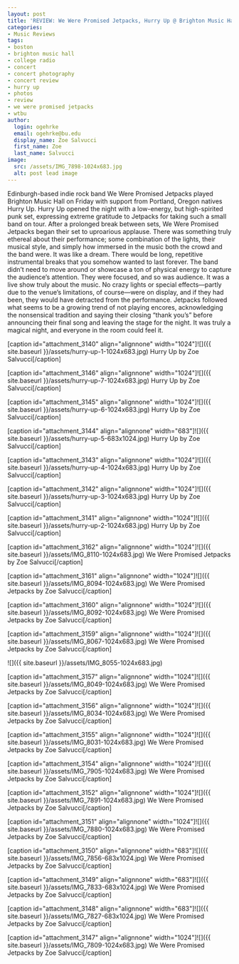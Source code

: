 ```yaml
---
layout: post
title: 'REVIEW: We Were Promised Jetpacks, Hurry Up @ Brighton Music Hall 11/02'
categories:
- Music Reviews
tags:
- boston
- brighton music hall
- college radio
- concert
- concert photography
- concert review
- hurry up
- photos
- review
- we were promised jetpacks
- wtbu
author:
  login: ogehrke
  email: ogehrke@bu.edu
  display_name: Zoe Salvucci
  first_name: Zoe
  last_name: Salvucci
image:
  src: /assets/IMG_7898-1024x683.jpg
  alt: post lead image
---
```

Edinburgh-based indie rock band We Were Promised Jetpacks played Brighton Music Hall on Friday with support from Portland, Oregon natives Hurry Up. Hurry Up opened the night with a low-energy, but high-spirited punk set, expressing extreme gratitude to Jetpacks for taking such a small band on tour. After a prolonged break between sets, We Were Promised Jetpacks began their set to uproarious applause. There was something truly ethereal about their performance; some combination of the lights, their musical style, and simply how immersed in the music both the crowd and the band were. It was like a dream. There would be long, repetitive instrumental breaks that you somehow wanted to last forever. The band didn’t need to move around or showcase a ton of physical energy to capture the audience’s attention. They were focused, and so was audience. It was a live show truly about the music. No crazy lights or special effects—partly due to the venue’s limitations, of course—were on display, and if they had been, they would have detracted from the performance. Jetpacks followed what seems to be a growing trend of not playing encores, acknowledging the nonsensical tradition and saying their closing “thank you’s” before announcing their final song and leaving the stage for the night. It was truly a magical night, and everyone in the room could feel it.

\[caption id="attachment\_3140" align="alignnone" width="1024"\]![]({{ site.baseurl }}/assets/hurry-up-1-1024x683.jpg) Hurry Up by Zoe Salvucci\[/caption\]

\[caption id="attachment\_3146" align="alignnone" width="1024"\]![]({{ site.baseurl }}/assets/hurry-up-7-1024x683.jpg) Hurry Up by Zoe Salvucci\[/caption\]

\[caption id="attachment\_3145" align="alignnone" width="1024"\]![]({{ site.baseurl }}/assets/hurry-up-6-1024x683.jpg) Hurry Up by Zoe Salvucci\[/caption\]

\[caption id="attachment\_3144" align="alignnone" width="683"\]![]({{ site.baseurl }}/assets/hurry-up-5-683x1024.jpg) Hurry Up by Zoe Salvucci\[/caption\]

\[caption id="attachment\_3143" align="alignnone" width="1024"\]![]({{ site.baseurl }}/assets/hurry-up-4-1024x683.jpg) Hurry Up by Zoe Salvucci\[/caption\]

\[caption id="attachment\_3142" align="alignnone" width="1024"\]![]({{ site.baseurl }}/assets/hurry-up-3-1024x683.jpg) Hurry Up by Zoe Salvucci\[/caption\]

\[caption id="attachment\_3141" align="alignnone" width="1024"\]![]({{ site.baseurl }}/assets/hurry-up-2-1024x683.jpg) Hurry Up by Zoe Salvucci\[/caption\]

\[caption id="attachment\_3162" align="alignnone" width="1024"\]![]({{ site.baseurl }}/assets/IMG_8110-1024x683.jpg) We Were Promised Jetpacks by Zoe Salvucci\[/caption\]

\[caption id="attachment\_3161" align="alignnone" width="1024"\]![]({{ site.baseurl }}/assets/IMG_8094-1024x683.jpg) We Were Promised Jetpacks by Zoe Salvucci\[/caption\]

\[caption id="attachment\_3160" align="alignnone" width="1024"\]![]({{ site.baseurl }}/assets/IMG_8092-1024x683.jpg) We Were Promised Jetpacks by Zoe Salvucci\[/caption\]

\[caption id="attachment\_3159" align="alignnone" width="1024"\]![]({{ site.baseurl }}/assets/IMG_8067-1024x683.jpg) We Were Promised Jetpacks by Zoe Salvucci\[/caption\]

![]({{ site.baseurl }}/assets/IMG_8055-1024x683.jpg)

\[caption id="attachment\_3157" align="alignnone" width="1024"\]![]({{ site.baseurl }}/assets/IMG_8049-1024x683.jpg) We Were Promised Jetpacks by Zoe Salvucci\[/caption\]

\[caption id="attachment\_3156" align="alignnone" width="1024"\]![]({{ site.baseurl }}/assets/IMG_8034-1024x683.jpg) We Were Promised Jetpacks by Zoe Salvucci\[/caption\]

\[caption id="attachment\_3155" align="alignnone" width="1024"\]![]({{ site.baseurl }}/assets/IMG_8031-1024x683.jpg) We Were Promised Jetpacks by Zoe Salvucci\[/caption\]

\[caption id="attachment\_3154" align="alignnone" width="1024"\]![]({{ site.baseurl }}/assets/IMG_7905-1024x683.jpg) We Were Promised Jetpacks by Zoe Salvucci\[/caption\]

\[caption id="attachment\_3152" align="alignnone" width="1024"\]![]({{ site.baseurl }}/assets/IMG_7891-1024x683.jpg) We Were Promised Jetpacks by Zoe Salvucci\[/caption\]

\[caption id="attachment\_3151" align="alignnone" width="1024"\]![]({{ site.baseurl }}/assets/IMG_7880-1024x683.jpg) We Were Promised Jetpacks by Zoe Salvucci\[/caption\]

\[caption id="attachment\_3150" align="alignnone" width="683"\]![]({{ site.baseurl }}/assets/IMG_7856-683x1024.jpg) We Were Promised Jetpacks by Zoe Salvucci\[/caption\]

\[caption id="attachment\_3149" align="alignnone" width="683"\]![]({{ site.baseurl }}/assets/IMG_7833-683x1024.jpg) We Were Promised Jetpacks by Zoe Salvucci\[/caption\]

\[caption id="attachment\_3148" align="alignnone" width="683"\]![]({{ site.baseurl }}/assets/IMG_7827-683x1024.jpg) We Were Promised Jetpacks by Zoe Salvucci\[/caption\]

\[caption id="attachment\_3147" align="alignnone" width="1024"\]![]({{ site.baseurl }}/assets/IMG_7809-1024x683.jpg) We Were Promised Jetpacks by Zoe Salvucci\[/caption\]